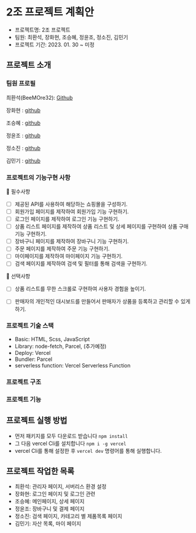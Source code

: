# 2조 프로젝트 계획안

- 프로젝트명: 2조 프로젝트
- 팀원: 최환석, 장화현, 조승혜, 정윤조, 정소진, 김민기
- 프로젝트 기간: 2023. 01. 30 ~ 미정

## 프로젝트 소개

### 팀원 프로필

최환석(BeeMOre32): [Github](https://github.com/BeeMOre32)

장화현 : [github](https://github.com/janghwahyun)

조승혜 : [github](https://github.com/tmdgp0212)

정윤조 : [github](https://github.com/jyj1111)

정소진 : [github](https://github.com/thwls475)

김민기 : [github](https://github.com/minki-dev)

### 프로젝트의 기능구현 사항

📌 필수사항
- [ ] 제공된 API를 사용하여 해당하는 쇼핑몰을 구성하기.
- [ ] 회원가입 페이지를 제작하여 회원가입 기능 구현하기.
- [ ] 로그인 페이지를 제작하여 로그인 기능 구현하기.
- [ ] 상품 리스트 페이지를 제작하여 상품 리스트 및 상세 페이지를 구현하여 상품 구매 기능 구현하기.
- [ ] 장바구니 페이지를 제작하여 장바구니 기능 구현하기.
- [ ] 주문 페이지를 제작하여 주문 기능 구현하기.
- [ ] 마이페이지를 제작하여 마이페이지 기능 구현하기.
- [ ] 검색 페이지를 제작하여 검색 및 필터를 통해 검색을 구현하기.

📜 선택사항
- [ ] 상품 리스트를 무한 스크롤로 구현하여 사용자 경험을 높이기.
- [ ] 판매자의 개인적인 대시보드를 만들어서 판매자가 상품을 등록하고 관리할 수 있게 하기.


### 프로젝트 기술 스택

- Basic: HTML, Scss, JavaScript
- Library: node-fetch, Parcel, (추가예정)
- Deploy: Vercel
- Bundler: Parcel
- serverless function: Vercel Serverless Function

### 프로젝트 구조

### 프로젝트 기능

## 프로젝트 실행 방법

- 먼저 패키지를 모두 다운로드 받습니다 `npm install`
- 그 다음 vercel Cli를 설치합니다 `npm i -g vercel`
- vercel Cli를 통해 설정한 후 `vercel dev` 명령어를 통해 실행합니다.

## 프로젝트 작업한 목록

- 최환석: 관리자 페이지, 서버리스 환경 설정
- 장화현: 로그인 페이지 및 로그인 관련
- 조승혜: 메인페이지, 상세 페이지
- 정윤조: 장바구니 및 결제 페이지
- 정소진: 검색 페이지, 카테고리 별 제품목록 페이지
- 김민기: 자산 목록, 마이 페이지
